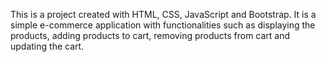 This is a project created with HTML, CSS, JavaScript and Bootstrap. It is a simple e-commerce application with functionalities such as displaying the products, adding products to cart, removing products from cart and updating the cart.
